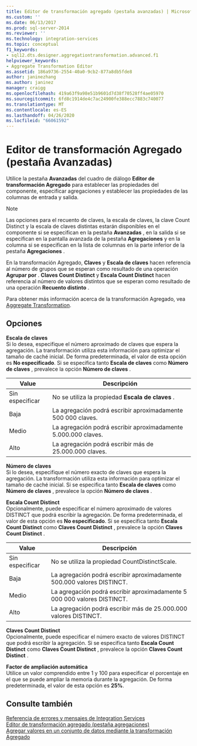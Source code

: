 ```yaml
---
title: Editor de transformación agregado (pestaña avanzadas) | Microsoft Docs
ms.custom: ''
ms.date: 06/13/2017
ms.prod: sql-server-2014
ms.reviewer: ''
ms.technology: integration-services
ms.topic: conceptual
f1_keywords:
- sql12.dts.designer.aggregationtransformation.advanced.f1
helpviewer_keywords:
- Aggregate Transformation Editor
ms.assetid: 186a9736-2554-40a0-9cb2-877a8db5fde8
author: janinezhang
ms.author: janinez
manager: craigg
ms.openlocfilehash: 419a63f9a98e51b9601d7d38f70528ff4ae05970
ms.sourcegitcommit: 6fd8c1914de4c7ac24900fe388ecc7883c740077
ms.translationtype: MT
ms.contentlocale: es-ES
ms.lasthandoff: 04/26/2020
ms.locfileid: "66061592"
---
```

# <a name="aggregate-transformation-editor-advanced-tab"></a>Editor de transformación Agregado (pestaña Avanzadas)
  Utilice la pestaña **Avanzadas** del cuadro de diálogo **Editor de transformación Agregado** para establecer las propiedades del componente, especificar agregaciones y establecer las propiedades de las columnas de entrada y salida.  
  
> [!NOTE]  
>  Las opciones para el recuento de claves, la escala de claves, la clave Count Distinct y la escala de claves distintas estarán disponibles en el componente si se especifican en la pestaña **Avanzadas** , en la salida si se especifican en la pantalla avanzada de la pestaña **Agregaciones** y en la columna si se especifican en la lista de columnas en la parte inferior de la pestaña **Agregaciones** .  
>   
>  En la transformación Agregado, **Claves** y **Escala de claves** hacen referencia al número de grupos que se esperan como resultado de una operación **Agrupar por** . **Claves Count Distinct** y **Escala Count Distinct** hacen referencia al número de valores distintos que se esperan como resultado de una operación **Recuento distinto** .  
  
 Para obtener más información acerca de la transformación Agregado, vea [Aggregate Transformation](data-flow/transformations/aggregate-transformation.md).  
  
## <a name="options"></a>Opciones  
 **Escala de claves**  
 Si lo desea, especifique el número aproximado de claves que espera la agregación. La transformación utiliza esta información para optimizar el tamaño de caché inicial. De forma predeterminada, el valor de esta opción es **No especificado**. Si se especifica tanto **Escala de claves** como **Número de claves** , prevalece la opción **Número de claves** .  
  
|Value|Descripción|  
|-----------|-----------------|  
|Sin especificar|No se utiliza la propiedad **Escala de claves** .|  
|Baja|La agregación podrá escribir aproximadamente 500 000 claves.|  
|Medio|La agregación podrá escribir aproximadamente 5.000.000 claves.|  
|Alto|La agregación podrá escribir más de 25.000.000 claves.|  
  
 **Número de claves**  
 Si lo desea, especifique el número exacto de claves que espera la agregación. La transformación utiliza esta información para optimizar el tamaño de caché inicial. Si se especifica tanto **Escala de claves** como **Número de claves** , prevalece la opción **Número de claves** .  
  
 **Escala Count Distinct**  
 Opcionalmente, puede especificar el número aproximado de valores DISTINCT que podrá escribir la agregación. De forma predeterminada, el valor de esta opción es **No especificado**. Si se especifica tanto **Escala Count Distinct** como **Claves Count Distinct** , prevalece la opción **Claves Count Distinct** .  
  
|Value|Descripción|  
|-----------|-----------------|  
|Sin especificar|No se utiliza la propiedad CountDistinctScale.|  
|Baja|La agregación podrá escribir aproximadamente 500.000 valores DISTINCT.|  
|Medio|La agregación podrá escribir aproximadamente 5 000 000 valores DISTINCT.|  
|Alto|La agregación podrá escribir más de 25.000.000 valores DISTINCT.|  
  
 **Claves Count Distinct**  
 Opcionalmente, puede especificar el número exacto de valores DISTINCT que podrá escribir la agregación. Si se especifica tanto **Escala Count Distinct** como **Claves Count Distinct** , prevalece la opción **Claves Count Distinct** .  
  
 **Factor de ampliación automática**  
 Utilice un valor comprendido entre 1 y 100 para especificar el porcentaje en el que se puede ampliar la memoria durante la agregación. De forma predeterminada, el valor de esta opción es **25%**.  
  
## <a name="see-also"></a>Consulte también  
 [Referencia de errores y mensajes de Integration Services](../../2014/integration-services/integration-services-error-and-message-reference.md)   
 [Editor de transformación agregado &#40;pestaña agregaciones&#41;](../../2014/integration-services/aggregate-transformation-editor-aggregations-tab.md)   
 [Agregar valores en un conjunto de datos mediante la transformación Agregado](data-flow/transformations/aggregate-values-in-a-dataset-by-using-the-aggregate-transformation.md)  
  
  

